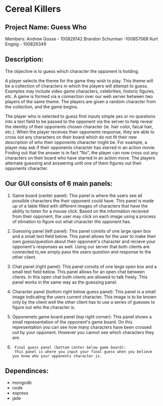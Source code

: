 Cereal Killers
==============

Project Name: Guess Who
-----------------------

Members: 
Andrew Gosse - 100828142
Brandon Schurman -100857068
Kurt Engsig - 100826349

Description:
-------------

The objective is to guess which character the opponent is holding.

A player selects the theme for the game they wish to play. This theme will be a collection of characters in which the players will attempt to guess. Examples may include video game characters, celebrities, historic figures, etc. A game is formed via a connection over our web server between two players of the same theme. The players are given a random character from the collection, and the game begins. 

The player who is selected to guess first inputs simple yes or no questions into a text field to be passed to the opponent via the server to help reveal the identity of their opponents chosen character (ie. hair color, faical hair, etc.). When the player receives their opponents response, they are able to cross out any characters on their board which do not fit their new description of who their opponents character might be. For example, a player may ask if their opponents character has starred in an action movie. Finding out that the answer is in fact "No", the player can now cross out any characters on their board who have starred in an action move. 
The players alternate guessing and answering until one of them figures out their opponents character.

Our GUI consists of 6 main panels:
----------------------------------


1.	Game board (center panel):
        This panel is where the users see all possible characters the their opponent could have. This panel is made up of a table filled with different images of         	characters that have the ability to listen for a mouse click. Based on the information recieved from their opponent, the user may click on each image using             a process of elimation to figure out what character the opponent has.

2.	Guessing panel (left panel):
        This panel consits of one large open box and a small text field below. This panel allows for the user to make their own guess/question about their opponent's           character and recieve your opponent's responses as well. Using our server that both clients are connected to,we simply pass the users question and response to         	the other client.

3.	Chat panel (right panel):
        This panel consits of one large open box and a small text field below. This panel allows for an open chat between clients. In this open chat both clients are           allowed to talk freely. This panel works in the same way as the guessing panel.

4.	Character panel (bottom right below guess panel):
        This panel is a small image indicating the users current character. This image is to be known only by the client well the other client has to use a series of         	guesses to figure out who the character is.

5.	Opponenets game board panel (top right corner):
        This panel shows a small representation of the opponent's game board. On this representation you can see how many characters have been crossed out by your         	opponent. However you cannot see which characters they are.

6.      Final guess panel (bottom center below game board):
        This panel is where you input your final guess when you believe you know who your opponents character is.

Dependinces:
-------------
- mongodb
- node
- express
- jade
